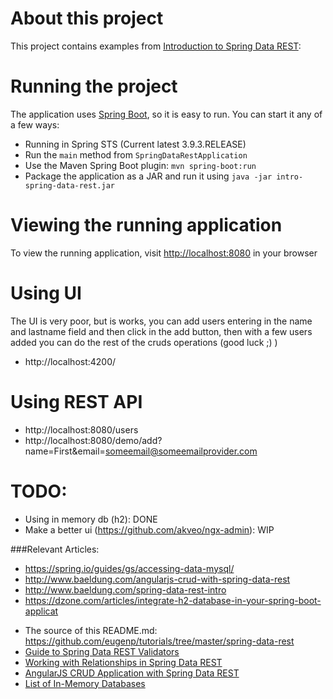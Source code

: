 # About this project
This project contains examples from [Introduction to Spring Data REST](http://www.baeldung.com/angularjs-crud-with-spring-data-rest):


# Running the project

The application uses [Spring Boot](http://projects.spring.io/spring-boot/), so it is easy to run. You can start it any of a few ways:

* Running in Spring STS (Current latest 3.9.3.RELEASE) 
* Run the `main` method from `SpringDataRestApplication`
* Use the Maven Spring Boot plugin: `mvn spring-boot:run`
* Package the application as a JAR and run it using `java -jar intro-spring-data-rest.jar`

# Viewing the running application
To view the running application, visit [http://localhost:8080](http://localhost:8080) in your browser

# Using UI

The UI is very poor, but is works, you can add users entering in the name and lastname field and then click in the add button, then with a few users added you can do the rest of the cruds operations (good luck ;) )

* http://localhost:4200/

# Using REST API

* http://localhost:8080/users
* http://localhost:8080/demo/add?name=First&email=someemail@someemailprovider.com

# TODO:

* Using in memory db (h2): DONE
* Make a better ui (https://github.com/akveo/ngx-admin): WIP

###Relevant Articles:
* https://spring.io/guides/gs/accessing-data-mysql/ 
* http://www.baeldung.com/angularjs-crud-with-spring-data-rest
* http://www.baeldung.com/spring-data-rest-intro 
* https://dzone.com/articles/integrate-h2-database-in-your-spring-boot-applicat

- The source of this README.md: https://github.com/eugenp/tutorials/tree/master/spring-data-rest
- [Guide to Spring Data REST Validators](http://www.baeldung.com/spring-data-rest-validators)
- [Working with Relationships in Spring Data REST](http://www.baeldung.com/spring-data-rest-relationships)
- [AngularJS CRUD Application with Spring Data REST](http://www.baeldung.com/angularjs-crud-with-spring-data-rest)
- [List of In-Memory Databases](http://www.baeldung.com/java-in-memory-databases)
